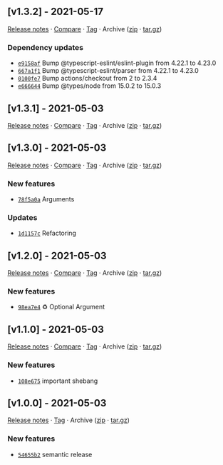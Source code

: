 ## [v1.3.2] - 2021-05-17

[Release notes](https://github.com/kaaax0815/schedule-typer/releases/tag/v1.3.2) · [Compare](https://github.com/kaaax0815/schedule-typer/compare/v1.3.1...v1.3.2) · [Tag](https://github.com/kaaax0815/schedule-typer/tree/v1.3.2) · Archive ([zip](https://github.com/kaaax0815/schedule-typer/archive/v1.3.2.zip) · [tar.gz](https://github.com/kaaax0815/schedule-typer/archive/v1.3.2.tar.gz))

### Dependency updates

- [`e9158af`](https://github.com/kaaax0815/schedule-typer/commit/e9158af)  Bump @typescript-eslint/eslint-plugin from 4.22.1 to 4.23.0
- [`667a1f1`](https://github.com/kaaax0815/schedule-typer/commit/667a1f1)  Bump @typescript-eslint/parser from 4.22.1 to 4.23.0
- [`0100fe7`](https://github.com/kaaax0815/schedule-typer/commit/0100fe7)  Bump actions/checkout from 2 to 2.3.4
- [`e666644`](https://github.com/kaaax0815/schedule-typer/commit/e666644)  Bump @types/node from 15.0.2 to 15.0.3

## [v1.3.1] - 2021-05-03

[Release notes](https://github.com/kaaax0815/schedule-typer/releases/tag/v1.3.1) · [Compare](https://github.com/kaaax0815/schedule-typer/compare/v1.3.0...v1.3.1) · [Tag](https://github.com/kaaax0815/schedule-typer/tree/v1.3.1) · Archive ([zip](https://github.com/kaaax0815/schedule-typer/archive/v1.3.1.zip) · [tar.gz](https://github.com/kaaax0815/schedule-typer/archive/v1.3.1.tar.gz))

## [v1.3.0] - 2021-05-03

[Release notes](https://github.com/kaaax0815/schedule-typer/releases/tag/v1.3.0) · [Compare](https://github.com/kaaax0815/schedule-typer/compare/v1.2.0...v1.3.0) · [Tag](https://github.com/kaaax0815/schedule-typer/tree/v1.3.0) · Archive ([zip](https://github.com/kaaax0815/schedule-typer/archive/v1.3.0.zip) · [tar.gz](https://github.com/kaaax0815/schedule-typer/archive/v1.3.0.tar.gz))

### New features

- [`78f5a0a`](https://github.com/kaaax0815/schedule-typer/commit/78f5a0a)  Arguments

### Updates

- [`1d1157c`](https://github.com/kaaax0815/schedule-typer/commit/1d1157c)  Refactoring

## [v1.2.0] - 2021-05-03

[Release notes](https://github.com/kaaax0815/schedule-typer/releases/tag/v1.2.0) · [Compare](https://github.com/kaaax0815/schedule-typer/compare/v1.1.0...v1.2.0) · [Tag](https://github.com/kaaax0815/schedule-typer/tree/v1.2.0) · Archive ([zip](https://github.com/kaaax0815/schedule-typer/archive/v1.2.0.zip) · [tar.gz](https://github.com/kaaax0815/schedule-typer/archive/v1.2.0.tar.gz))

### New features

- [`98ea7e4`](https://github.com/kaaax0815/schedule-typer/commit/98ea7e4)  ♻️ Optional Argument

## [v1.1.0] - 2021-05-03

[Release notes](https://github.com/kaaax0815/schedule-typer/releases/tag/v1.1.0) · [Compare](https://github.com/kaaax0815/schedule-typer/compare/v1.0.0...v1.1.0) · [Tag](https://github.com/kaaax0815/schedule-typer/tree/v1.1.0) · Archive ([zip](https://github.com/kaaax0815/schedule-typer/archive/v1.1.0.zip) · [tar.gz](https://github.com/kaaax0815/schedule-typer/archive/v1.1.0.tar.gz))

### New features

- [`108e675`](https://github.com/kaaax0815/schedule-typer/commit/108e675)  important shebang

## [v1.0.0] - 2021-05-03

[Release notes](https://github.com/kaaax0815/schedule-typer/releases/tag/v1.0.0) · [Tag](https://github.com/kaaax0815/schedule-typer/tree/v1.0.0) · Archive ([zip](https://github.com/kaaax0815/schedule-typer/archive/v1.0.0.zip) · [tar.gz](https://github.com/kaaax0815/schedule-typer/archive/v1.0.0.tar.gz))

### New features

- [`54655b2`](https://github.com/kaaax0815/schedule-typer/commit/54655b2)  semantic release
